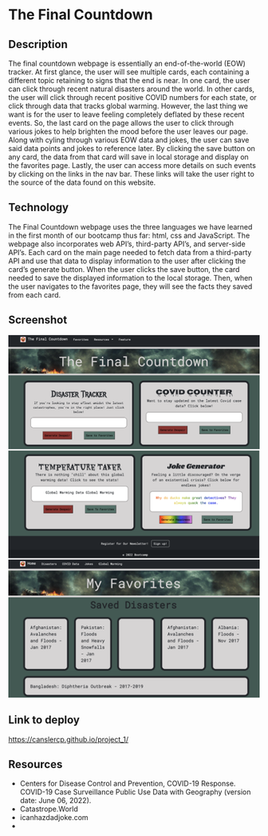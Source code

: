 # The Final Countdown

## Description

The final countdown webpage is essentially an end-of-the-world (EOW) tracker. At first glance, the user will see multiple cards, each containing a different topic retaining to signs that the end is near. In one card, the user can click through recent natural disasters around the world. In other cards, the user will click through recent positive COVID numbers for each state, or click through data that tracks global warming. However, the last thing we want is for the user to leave feeling completely deflated by these recent events. So, the last card on the page allows the user to click through various jokes to help brighten the mood before the user leaves our page.
Along with cyling through various EOW data and jokes, the user can save said data points and jokes to reference later. By clicking the save button on any card, the data from that card will save in local storage and display on the favorites page.
Lastly, the user can access more details on such events by clicking on the links in the nav bar. These links will take the user right to the source of the data found on this website.

## Technology

The Final Countdown webpage uses the three languages we have learned in the first month of our bootcamp thus far: html, css and JavaScript. The webpage also incorporates web API’s, third-party API’s, and server-side API’s. Each card on the main page needed to fetch data from a third-party API and use that data to display information to the user after clicking the card’s generate button. When the user clicks the save button, the card needed to save the displayed information to the local storage. Then, when the user navigates to the favorites page, they will see the facts they saved from each card.

## Screenshot

![A preview of the Final Countdown webpage](./assets/images/main-page.png)
![A preview of the Final Countdown webpage](./assets/images/main-page-2.png)
![A preview of the Favorites webpage](./assets/images/favorites-page.png)

## Link to deploy

https://canslercp.github.io/project_1/

## Resources

* Centers for Disease Control and Prevention, COVID-19 Response. COVID-19 Case Surveillance Public Use Data with Geography (version date: June 06, 2022).
* Catastrope.World
* icanhazdadjoke.com
* 

